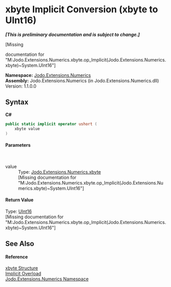 # xbyte&nbsp;Implicit Conversion (xbyte to UInt16)
 _**\[This is preliminary documentation and is subject to change.\]**_

\[Missing <summary> documentation for "M:Jodo.Extensions.Numerics.xbyte.op_Implicit(Jodo.Extensions.Numerics.xbyte)~System.UInt16"\]

**Namespace:**&nbsp;<a href="N_Jodo_Extensions_Numerics">Jodo.Extensions.Numerics</a><br />**Assembly:**&nbsp;Jodo.Extensions.Numerics (in Jodo.Extensions.Numerics.dll) Version: 1.1.0.0

## Syntax

**C#**<br />
``` C#
public static implicit operator ushort (
	xbyte value
)
```


#### Parameters
&nbsp;<dl><dt>value</dt><dd>Type: <a href="T_Jodo_Extensions_Numerics_xbyte">Jodo.Extensions.Numerics.xbyte</a><br />\[Missing <param name="value"/> documentation for "M:Jodo.Extensions.Numerics.xbyte.op_Implicit(Jodo.Extensions.Numerics.xbyte)~System.UInt16"\]</dd></dl>

#### Return Value
Type: <a href="https://docs.microsoft.com/dotnet/api/system.uint16" target="_blank" rel="noopener noreferrer">UInt16</a><br />\[Missing <returns> documentation for "M:Jodo.Extensions.Numerics.xbyte.op_Implicit(Jodo.Extensions.Numerics.xbyte)~System.UInt16"\]

## See Also


#### Reference
<a href="T_Jodo_Extensions_Numerics_xbyte">xbyte Structure</a><br /><a href="Overload_Jodo_Extensions_Numerics_xbyte_op_Implicit">Implicit Overload</a><br /><a href="N_Jodo_Extensions_Numerics">Jodo.Extensions.Numerics Namespace</a><br />